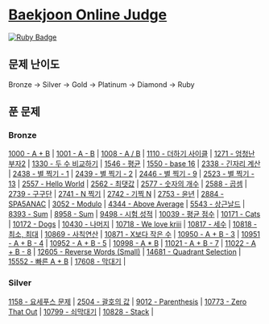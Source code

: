 # [Baekjoon Online Judge](https://www.acmicpc.net/) 
[![Ruby Badge](https://img.shields.io/badge/Ruby-2.7.0-red)](#)

## 문제 난이도
Bronze -> Silver -> Gold -> Platinum -> Diamond -> Ruby

## 푼 문제
### Bronze
[1000 - A + B](https://www.acmicpc.net/problem/1000) | 
[1001 - A - B](https://www.acmicpc.net/problem/1001) | 
[1008 - A / B](https://www.acmicpc.net/problem/1008) | 
[1110 - 더하기 사이클](https://www.acmicpc.net/problem/1110) |
[1271 - 엄청난 부자2](https://www.acmicpc.net/problem/1271) |
[1330 - 두 수 비교하기](https://www.acmicpc.net/problem/1330) | 
[1546 - 평균](https://www.acmicpc.net/problem/1546) | 
[1550 - base 16](https://www.acmicpc.net/problem/1550) |
[2338 - 긴자리 계산](https://www.acmicpc.net/problem/2338) |
[2438 - 별 찍기 - 1](https://www.acmicpc.net/problem/2438) | 
[2439 - 별 찍기 - 2](https://www.acmicpc.net/problem/2439) | 
[2446 - 별 찍기 - 9](https://www.acmicpc.net/problem/2446) | 
[2523 - 별 찍기 - 13](https://www.acmicpc.net/problem/2439) | 
[2557 - Hello World](https://www.acmicpc.net/problem/2557) | 
[2562 - 최댓값](https://www.acmicpc.net/problem/2562) | 
[2577 - 숫자의 개수](https://www.acmicpc.net/problem/2577) | 
[2588 - 곱셈](https://www.acmicpc.net/problem/2588) | 
[2739 - 구구단](https://www.acmicpc.net/problem/2739) | 
[2741 - N 찍기](https://www.acmicpc.net/problem/2741) | 
[2742 - 기찍 N](https://www.acmicpc.net/problem/2742) | 
[2753 - 윤년](https://www.acmicpc.net/problem/2753) | 
[2884 - SPA5ANAC](https://www.acmicpc.net/problem/2884) | 
[3052 - Modulo](https://www.acmicpc.net/problem/3052) | 
[4344 - Above Average](https://www.acmicpc.net/problem/4344) | 
[5543 - 상근날드](https://www.acmicpc.net/problem/5543) | 
[8393 - Sum](https://www.acmicpc.net/problem/8393) | 
[8958 - Sum](https://www.acmicpc.net/problem/8958) | 
[9498 - 시험 성적](https://www.acmicpc.net/problem/9498) | 
[10039 - 평균 점수](https://www.acmicpc.net/problem/10039) | 
[10171 - Cats](https://www.acmicpc.net/problem/10171) | 
[10172 - Dogs](https://www.acmicpc.net/problem/10172) | 
[10430 - 나머지](https://www.acmicpc.net/problem/10430) | 
[10718 - We love kriii](https://www.acmicpc.net/problem/10718) | 
[10817 - 세수](https://www.acmicpc.net/problem/10817) | 
[10818 - 최소, 최대](https://www.acmicpc.net/problem/10818) | 
[10869 - 사칙연산](https://www.acmicpc.net/problem/10869) | 
[10871 - X보다 작은 수](https://www.acmicpc.net/problem/10871) | 
[10950 - A + B - 3](https://www.acmicpc.net/problem/10950) | 
[10951 - A + B - 4](https://www.acmicpc.net/problem/10951) | 
[10952 - A + B - 5](https://www.acmicpc.net/problem/10952) | 
[10998 - A * B](https://www.acmicpc.net/problem/10998) | 
[11021 - A + B - 7](https://www.acmicpc.net/problem/11021) | 
[11022 - A + B - 8](https://www.acmicpc.net/problem/11022) | 
[12605 - Reverse Words (Small)](https://www.acmicpc.net/problem/12605) |
[14681 - Quadrant Selection](https://www.acmicpc.net/problem/14681) | 
[15552 - 빠른 A + B](https://www.acmicpc.net/problem/15552) | 
[17608 - 막대기](https://www.acmicpc.net/problem/17608) |

### Silver
[1158 - 요세푸스 문제](https://www.acmicpc.net/problem/1158) |
[2504 - 괄호의 값](https://www.acmicpc.net/problem/2504) |
[9012 - Parenthesis](https://www.acmicpc.net/problem/9012) |
[10773 - Zero That Out](https://www.acmicpc.net/problem/10773) |
[10799 - 쇠막대기](https://www.acmicpc.net/problem/10799) |
[10828 - Stack](https://www.acmicpc.net/problem/10828) |
